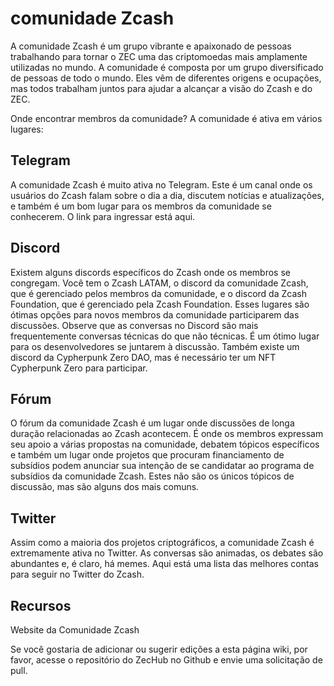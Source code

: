 # comunidade Zcash

A comunidade Zcash é um grupo vibrante e apaixonado de pessoas trabalhando para tornar o ZEC uma das criptomoedas mais amplamente utilizadas no mundo. A comunidade é composta por um grupo diversificado de pessoas de todo o mundo. Eles vêm de diferentes origens e ocupações, mas todos trabalham juntos para ajudar a alcançar a visão do Zcash e do ZEC.

Onde encontrar membros da comunidade?
A comunidade é ativa em vários lugares:

## Telegram

A comunidade Zcash é muito ativa no Telegram. Este é um canal onde os usuários do Zcash falam sobre o dia a dia, discutem notícias e atualizações, e também é um bom lugar para os membros da comunidade se conhecerem. O link para ingressar está aqui.

## Discord

Existem alguns discords específicos do Zcash onde os membros se congregam. Você tem o Zcash LATAM, o discord da comunidade Zcash, que é gerenciado pelos membros da comunidade, e o discord da Zcash Foundation, que é gerenciado pela Zcash Foundation.
Esses lugares são ótimas opções para novos membros da comunidade participarem das discussões. Observe que as conversas no Discord são mais frequentemente conversas técnicas do que não técnicas. É um ótimo lugar para os desenvolvedores se juntarem à discussão.
Também existe um discord da Cypherpunk Zero DAO, mas é necessário ter um NFT Cypherpunk Zero para participar.

## Fórum

O fórum da comunidade Zcash é um lugar onde discussões de longa duração relacionadas ao Zcash acontecem. É onde os membros expressam seu apoio a várias propostas na comunidade, debatem tópicos específicos e também um lugar onde projetos que procuram financiamento de subsídios podem anunciar sua intenção de se candidatar ao programa de subsídios da comunidade Zcash. Estes não são os únicos tópicos de discussão, mas são alguns dos mais comuns.

## Twitter

Assim como a maioria dos projetos criptográficos, a comunidade Zcash é extremamente ativa no Twitter. As conversas são animadas, os debates são abundantes e, é claro, há memes. Aqui está uma lista das melhores contas para seguir no Twitter do Zcash.

## Recursos

Website da Comunidade Zcash

Se você gostaria de adicionar ou sugerir edições a esta página wiki, por favor, acesse o repositório do ZecHub no Github e envie uma solicitação de pull.
